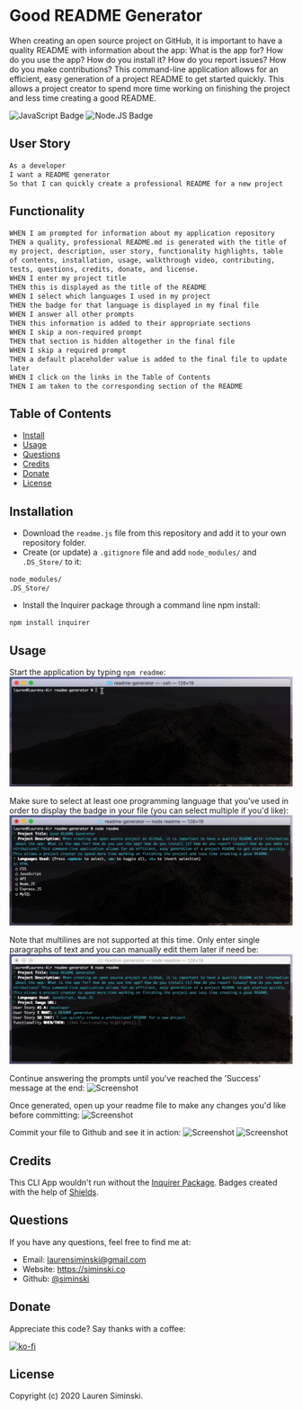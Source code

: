 # Good README Generator
When creating an open source project on GitHub, it is important to have a quality README with information about the app: What is the app for? How do you use the app? How do you install it? How do you report issues? How do you make contributions? This command-line application allows for an efficient, easy generation of a project README to get started quickly. This allows a project creator to spend more time working on finishing the project and less time creating a good README.

![JavaScript Badge](https://img.shields.io/badge/-JavaScript-539436) ![Node.JS Badge](https://img.shields.io/badge/-Node.JS-CF1848)  


## User Story
```
As a developer
I want a README generator
So that I can quickly create a professional README for a new project
```


## Functionality
```
WHEN I am prompted for information about my application repository
THEN a quality, professional README.md is generated with the title of my project, description, user story, functionality highlights, table of contents, installation, usage, walkthrough video, contributing, tests, questions, credits, donate, and license. 
WHEN I enter my project title 
THEN this is displayed as the title of the README 
WHEN I select which languages I used in my project 
THEN the badge for that language is displayed in my final file 
WHEN I answer all other prompts 
THEN this information is added to their appropriate sections 
WHEN I skip a non-required prompt 
THEN that section is hidden altogether in the final file 
WHEN I skip a required prompt 
THEN a default placeholder value is added to the final file to update later 
WHEN I click on the links in the Table of Contents 
THEN I am taken to the corresponding section of the README
```


## Table of Contents 
* [Install](#installation)
* [Usage](#usage)    
* [Questions](#questions) 
* [Credits](#credits)
* [Donate](#donate)
* [License](#license) 


## Installation
* Download the `readme.js` file from this repository and add it to your own repository folder.
* Create (or update) a `.gitignore` file and add `node_modules/` and `.DS_Store/` to it:
```
node_modules/
.DS_Store/
```
* Install the Inquirer package through a command line npm install:
```
npm install inquirer
```


## Usage
Start the application by typing `npm readme`:
![Screenshot](img/node-readme.gif)

Make sure to select at least one programming language that you've used in order to display the badge in your file (you can select multiple if you'd like):
![Screenshot](img/languages.gif)

Note that multilines are not supported at this time. Only enter single paragraphs of text and you can manually edit them later if need be:
![Screenshot](img/singleline.gif)

Continue answering the prompts until you've reached the 'Success' message at the end:
![Screenshot](img/success.gif) 

Once generated, open up your readme file to make any changes you'd like before committing:
![Screenshot](img/coda.gif)

Commit your file to Github and see it in action:
![Screenshot](img/git-commit.gif)
![Screenshot](img/readme.gif)  


## Credits
This CLI App wouldn't run without the [Inquirer Package](https://github.com/SBoudrias/Inquirer.js). Badges created with the help of [Shields](https://shields.io). 


## Questions
If you have any questions, feel free to find me at:
* Email: laurensiminski@gmail.com
* Website: https://siminski.co
* Github: [@siminski](https://github.com/siminski)


## Donate
Appreciate this code? Say thanks with a coffee:

[![ko-fi](https://www.ko-fi.com/img/githubbutton_sm.svg)](https://ko-fi.com/W7W21YVJJ)


## License
Copyright (c) 2020 Lauren Siminski.